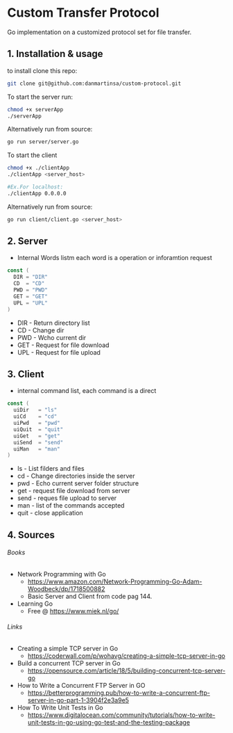Custom Transfer Protocol
======

Go implementation on a customized protocol set for file transfer.

## 1. Installation & usage

to install clone this repo:
```sh
git clone git@github.com:danmartinsa/custom-protocol.git
```

To start the server run:
```sh
chmod +x serverApp
./serverApp
```

Alternatively run from source: 
```sh
go run server/server.go
```

To start the client
```sh
chmod +x ./clientApp
./clientApp <server_host>

#Ex.For localhost:
./clientApp 0.0.0.0
```

Alternatively run from source:
```sh
go run client/client.go <server_host>
```



## 2. Server


- Internal Words listm each word is a operation or inforamtion request
``` go
const (
  DIR = "DIR"
  CD  = "CD"
  PWD = "PWD"
  GET = "GET"
  UPL = "UPL"
)
```

- DIR - Return directory list
- CD - Change dir
- PWD - Wcho current dir
- GET - Request for file download
- UPL - Request for file upload


## 3. Client

- internal command list, each command is a direct 
```Go
const (
  uiDir   = "ls"
  uiCd    = "cd"
  uiPwd   = "pwd"
  uiQuit  = "quit"
  uiGet   = "get"
  uiSend  = "send"
  uiMan   = "man"
)
```

- ls - List filders and files 
- cd - Change directories inside the server
- pwd - Echo current server folder structure
- get - request file download from server
- send - reques file upload to server
- man - list of the commands accepted
- quit - close application


## 4. Sources

###### Books
- Network Programming with Go
	 - https://www.amazon.com/Network-Programming-Go-Adam-Woodbeck/dp/1718500882
	 - Basic Server and Client from code pag 144.
- Learning Go
	- Free @ https://www.miek.nl/go/

###### Links
- Creating a simple TCP server in Go
	- https://coderwall.com/p/wohavg/creating-a-simple-tcp-server-in-go
- Build a concurrent TCP server in Go
	- https://opensource.com/article/18/5/building-concurrent-tcp-server-go
- How to Write a Concurrent FTP Server in GO
	- https://betterprogramming.pub/how-to-write-a-concurrent-ftp-server-in-go-part-1-3904f2e3a9e5
- How To Write Unit Tests in Go
	- https://www.digitalocean.com/community/tutorials/how-to-write-unit-tests-in-go-using-go-test-and-the-testing-package
